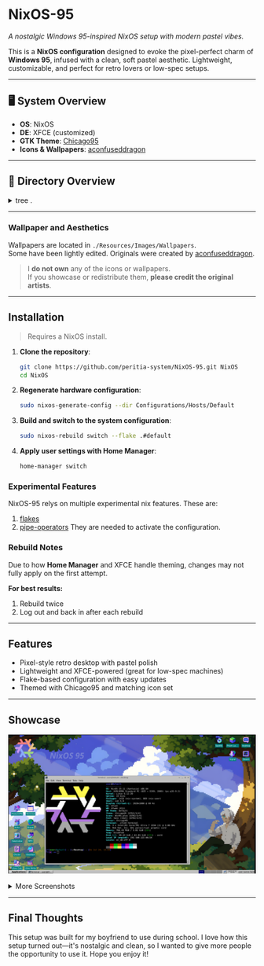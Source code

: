 # NixOS-95

*A nostalgic Windows 95-inspired NixOS setup with modern pastel vibes.*

This is a **NixOS configuration** designed to evoke the pixel-perfect charm of **Windows 95**, infused with a clean, soft pastel aesthetic. Lightweight, customizable, and perfect for retro lovers or low-spec setups.

---

## 🖥️ System Overview

* **OS**: NixOS
* **DE**: XFCE (customized)
* **GTK Theme**: [Chicago95](https://github.com/grassmunk/Chicago95)
* **Icons & Wallpapers**: [aconfuseddragon](https://aconfuseddragon.itch.io/)


---

## 📁 Directory Overview

<details>
<summary>tree .</summary>

```bash
NixOS-95/
├── flake.nix
├── flake.lock
├── Configurations/
│   └── Hosts/
│       └── Default/
│           ├── configuration.nix
│           ├── hardware-configuration.nix
│           ├── user.nix
│           ├── home/
│           │   ├── home.nix
│           │   ├── desktop.nix
│           │   └── user-packages.nix
│           └── variables/
│               ├── system-vars.nix
│               └── user-vars.nix
├── Modules/
│   ├── Applications/
│   └── System/
├── nixos95
│   ├── dotfiles/
│   ├── core.nix
│   ├── default.nix
│   ├── desktop.nix
│   ├── keybinds.nix
│   ├── taskbar.nix
│   └── theme.nix
├── Ressources/
│   ├── Icons/
│   ├── Images/
│   │   └── Wallpapers/
│   └── Themes/
├── README.md
```

</details>

---

### Wallpaper and Aesthetics

Wallpapers are located in `./Resources/Images/Wallpapers`.  
Some have been lightly edited. Originals were created by [aconfuseddragon](https://aconfuseddragon.itch.io/downloads).  

> I **do not own** any of the icons or wallpapers.  
> If you showcase or redistribute them, **please credit the original artists**.

---

## Installation

> Requires a NixOS install.

1. **Clone the repository**:

   ```bash
   git clone https://github.com/peritia-system/NixOS-95.git NixOS
   cd NixOS
   ```

2. **Regenerate hardware configuration**:

   ```bash
   sudo nixos-generate-config --dir Configurations/Hosts/Default
   ```

3. **Build and switch to the system configuration**:

   ```bash
   sudo nixos-rebuild switch --flake .#default
   ```

4. **Apply user settings with Home Manager**:

   ```bash
   home-manager switch
   ```

### Experimental Features

NixOS-95 relys on multiple experimental nix features. These are:
1. [flakes](https://wiki.nixos.org/wiki/Flakes)
2. [pipe-operators](https://nix.dev/manual/nix/2.26/language/operators#pipe-operators)
They are needed to activate the configuration.

### Rebuild Notes

Due to how **Home Manager** and XFCE handle theming, changes may not fully apply on the first attempt.

**For best results:**

1. Rebuild twice
2. Log out and back in after each rebuild

---

## Features

* Pixel-style retro desktop with pastel polish
* Lightweight and XFCE-powered (great for low-spec machines)
* Flake-based configuration with easy updates
* Themed with Chicago95 and matching icon set

---

## Showcase


![Image1](./Ressources/Showcase/vm.png)

<details>
<summary>More Screenshots</summary>

![Image2](./Ressources/Showcase/nyx.png)  
![Image3](./Ressources/Showcase/nixos-ms-surface.png)  
![Image4](./Ressources/Showcase/Games.png)

**Reddit Post:**  
👉 [See the Reddit showcase post](https://www.reddit.com/r/unixporn/comments/1m865np/xfce_win95_themed_rice_nixos95/)


</details>


---

## Final Thoughts

This setup was built for my boyfriend to use during school.
I love how this setup turned out—it's nostalgic and clean, so I wanted to give more people the opportunity to use it.
Hope you enjoy it!
